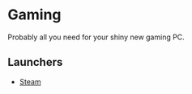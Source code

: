 # Gaming
Probably all you need for your shiny new gaming PC.
## Launchers
- [Steam](https://store.steampowered.com/about/)
